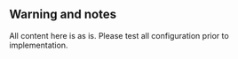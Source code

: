 ## Warning and notes

All content here is as is. Please test all configuration prior to implementation.

